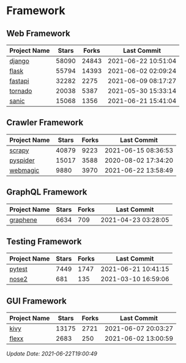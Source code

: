 # Framework

## Web Framework
| Project Name | Stars | Forks | Last Commit |
| ------------ | ----- | ----- | ----------- |
| [django](https://github.com/django/django) | 58090 | 24843 | 2021-06-22 10:51:04 |
| [flask](https://github.com/pallets/flask) | 55794 | 14393 | 2021-06-02 02:09:24 |
| [fastapi](https://github.com/tiangolo/fastapi) | 32282 | 2275 | 2021-06-09 08:17:27 |
| [tornado](https://github.com/tornadoweb/tornado) | 20038 | 5387 | 2021-05-30 15:33:14 |
| [sanic](https://github.com/sanic-org/sanic) | 15068 | 1356 | 2021-06-21 15:41:04 |

## Crawler Framework
| Project Name | Stars | Forks | Last Commit |
| ------------ | ----- | ----- | ----------- |
| [scrapy](https://github.com/scrapy/scrapy) | 40879 | 9223 | 2021-06-15 08:36:53 |
| [pyspider](https://github.com/binux/pyspider) | 15017 | 3588 | 2020-08-02 17:34:20 |
| [webmagic](https://github.com/code4craft/webmagic) | 9880 | 3970 | 2021-06-22 13:58:49 |

## GraphQL Framework
| Project Name | Stars | Forks | Last Commit |
| ------------ | ----- | ----- | ----------- |
| [graphene](https://github.com/graphql-python/graphene) | 6634 | 709 | 2021-04-23 03:28:05 |

## Testing Framework
| Project Name | Stars | Forks | Last Commit |
| ------------ | ----- | ----- | ----------- |
| [pytest](https://github.com/pytest-dev/pytest) | 7449 | 1747 | 2021-06-21 10:41:15 |
| [nose2](https://github.com/nose-devs/nose2) | 681 | 135 | 2021-03-10 16:59:06 |

## GUI Framework
| Project Name | Stars | Forks | Last Commit |
| ------------ | ----- | ----- | ----------- |
| [kivy](https://github.com/kivy/kivy) | 13175 | 2721 | 2021-06-07 20:03:27 |
| [flexx](https://github.com/flexxui/flexx) | 2683 | 250 | 2021-06-02 13:00:59 |

*Update Date: 2021-06-22T19:00:49*